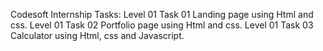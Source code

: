 Codesoft Internship Tasks:
Level 01 Task 01 Landing page using Html and css.
Level 01 Task 02 Portfolio page using Html and css.
Level 01 Task 03 Calculator using Html, css and Javascript.
